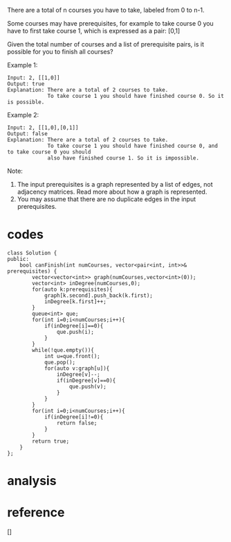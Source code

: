 There are a total of n courses you have to take, labeled from 0 to n-1.

Some courses may have prerequisites, for example to take course 0 you have to first take course 1, which is expressed as a pair: [0,1]

Given the total number of courses and a list of prerequisite pairs, is it possible for you to finish all courses?

Example 1:
```
Input: 2, [[1,0]] 
Output: true
Explanation: There are a total of 2 courses to take. 
             To take course 1 you should have finished course 0. So it is possible.
```
Example 2:
```
Input: 2, [[1,0],[0,1]]
Output: false
Explanation: There are a total of 2 courses to take. 
             To take course 1 you should have finished course 0, and to take course 0 you should
             also have finished course 1. So it is impossible.
```
Note:

1. The input prerequisites is a graph represented by a list of edges, not adjacency matrices. Read more about how a graph is represented.
2. You may assume that there are no duplicate edges in the input prerequisites.

# codes
```
class Solution {
public:
    bool canFinish(int numCourses, vector<pair<int, int>>& prerequisites) {
        vector<vector<int>> graph(numCourses,vector<int>(0));
        vector<int> inDegree(numCourses,0);
        for(auto k:prerequisites){
            graph[k.second].push_back(k.first);
            inDegree[k.first]++;
        }
        queue<int> que;
        for(int i=0;i<numCourses;i++){
            if(inDegree[i]==0){
                que.push(i);
            }
        }
        while(!que.empty()){
            int u=que.front();
            que.pop();
            for(auto v:graph[u]){
                inDegree[v]--;
                if(inDegree[v]==0){
                    que.push(v);
                }
            }
        }
        for(int i=0;i<numCourses;i++){
            if(inDegree[i]!=0){
                return false;
            }
        }
        return true;
    }
};
```
# analysis 

# reference
[]